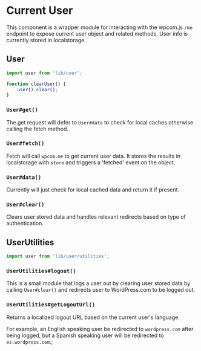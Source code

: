 # Current User

This component is a wrapper module for interacting with the wpcom.js `/me` endpoint to expose current user object and related methods. User info is currently stored in localstorage.

## User

```js
import user from 'lib/user';

function clearUser() {
	user().clear();
}
```

### `User#get()`

The get request will defer to `User#data` to check for local caches otherwise calling the fetch method.

### `User#fetch()`

Fetch will call `wpcom.me` to get current user data. It stores the results in localstorage with `store` and triggers a 'fetched' event on the object.

### `User#data()`

Currently will just check for local cached data and return it if present.

### `User#clear()`

Clears user stored data and handles relevant redirects based on type of authentication.

## UserUtilities

```js
import user from 'lib/user/utilities';
```

### `UserUtilities#logout()`

This is a small module that logs a user out by clearing user stored data by calling `User#clear()` and redirects user to WordPress.com to be logged out.

### `UserUtilities#getLogoutUrl()`

Returns a localized logout URL based on the current user's language.

For example, an English speaking user be redirected to `wordpress.com` after being logged, but a Spanish speaking user will be redirected to `es.wordpress.com`.;
